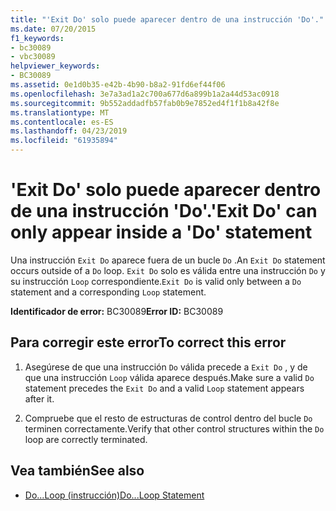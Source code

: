 ```yaml
---
title: "'Exit Do' solo puede aparecer dentro de una instrucción 'Do'."
ms.date: 07/20/2015
f1_keywords:
- bc30089
- vbc30089
helpviewer_keywords:
- BC30089
ms.assetid: 0e1d0b35-e42b-4b90-b8a2-91fd6ef44f06
ms.openlocfilehash: 3e7a3ad1a2c700a677d6a899b1a2a44d53ac0918
ms.sourcegitcommit: 9b552addadfb57fab0b9e7852ed4f1f1b8a42f8e
ms.translationtype: MT
ms.contentlocale: es-ES
ms.lasthandoff: 04/23/2019
ms.locfileid: "61935894"
---
```

# <a name="exit-do-can-only-appear-inside-a-do-statement"></a><span data-ttu-id="9465a-102">'Exit Do' solo puede aparecer dentro de una instrucción 'Do'.</span><span class="sxs-lookup"><span data-stu-id="9465a-102">'Exit Do' can only appear inside a 'Do' statement</span></span>
<span data-ttu-id="9465a-103">Una instrucción `Exit Do` aparece fuera de un bucle `Do` .</span><span class="sxs-lookup"><span data-stu-id="9465a-103">An `Exit Do` statement occurs outside of a `Do` loop.</span></span> <span data-ttu-id="9465a-104">`Exit Do` solo es válida entre una instrucción `Do` y su instrucción `Loop` correspondiente.</span><span class="sxs-lookup"><span data-stu-id="9465a-104">`Exit Do` is valid only between a `Do` statement and a corresponding `Loop` statement.</span></span>  
  
 <span data-ttu-id="9465a-105">**Identificador de error:** BC30089</span><span class="sxs-lookup"><span data-stu-id="9465a-105">**Error ID:** BC30089</span></span>  
  
## <a name="to-correct-this-error"></a><span data-ttu-id="9465a-106">Para corregir este error</span><span class="sxs-lookup"><span data-stu-id="9465a-106">To correct this error</span></span>  
  
1. <span data-ttu-id="9465a-107">Asegúrese de que una instrucción `Do` válida precede a `Exit Do` , y de que una instrucción `Loop` válida aparece después.</span><span class="sxs-lookup"><span data-stu-id="9465a-107">Make sure a valid `Do` statement precedes the `Exit Do` and a valid `Loop` statement appears after it.</span></span>  
  
2. <span data-ttu-id="9465a-108">Compruebe que el resto de estructuras de control dentro del bucle `Do` terminen correctamente.</span><span class="sxs-lookup"><span data-stu-id="9465a-108">Verify that other control structures within the `Do` loop are correctly terminated.</span></span>  
  
## <a name="see-also"></a><span data-ttu-id="9465a-109">Vea también</span><span class="sxs-lookup"><span data-stu-id="9465a-109">See also</span></span>

- [<span data-ttu-id="9465a-110">Do...Loop (instrucción)</span><span class="sxs-lookup"><span data-stu-id="9465a-110">Do...Loop Statement</span></span>](../../visual-basic/language-reference/statements/do-loop-statement.md)
